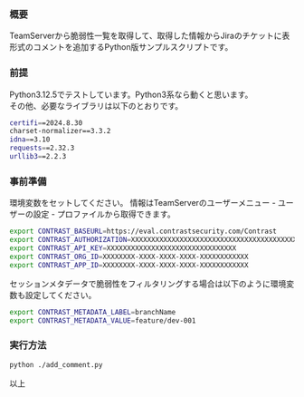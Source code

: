 ### 概要

TeamServerから脆弱性一覧を取得して、取得した情報からJiraのチケットに表形式のコメントを追加するPython版サンプルスクリプトです。

### 前提

Python3.12.5でテストしています。Python3系なら動くと思います。  
その他、必要なライブラリは以下のとおりです。
```bash
certifi==2024.8.30
charset-normalizer==3.3.2
idna==3.10
requests==2.32.3
urllib3==2.2.3
```

### 事前準備

環境変数をセットしてください。
情報はTeamServerのユーザーメニュー - ユーザーの設定 - プロファイルから取得できます。
```bash
export CONTRAST_BASEURL=https://eval.contrastsecurity.com/Contrast
export CONTRAST_AUTHORIZATION=XXXXXXXXXXXXXXXXXXXXXXXXXXXXXXXXXXXXXXXXXXXXXXXXXX==
export CONTRAST_API_KEY=XXXXXXXXXXXXXXXXXXXXXXXXXXXXXXXX
export CONTRAST_ORG_ID=XXXXXXXX-XXXX-XXXX-XXXX-XXXXXXXXXXXX
export CONTRAST_APP_ID=XXXXXXXX-XXXX-XXXX-XXXX-XXXXXXXXXXXX
```

セッションメタデータで脆弱性をフィルタリングする場合は以下のように環境変数も設定してください。
```bash
export CONTRAST_METADATA_LABEL=branchName
export CONTRAST_METADATA_VALUE=feature/dev-001
```

### 実行方法

```bash
python ./add_comment.py
```

以上
